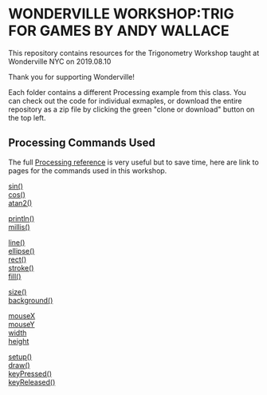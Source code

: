 # WONDERVILLE WORKSHOP:TRIG FOR GAMES BY ANDY WALLACE

This repository contains resources for the Trigonometry Workshop taught at Wonderville NYC on 2019.08.10

Thank you for supporting Wonderville!

Each folder contains a different Processing example from this class. You can check out the code for individual exmaples, or download the entire repository as a zip file by clicking the green "clone or download" button on the top left.

## Processing Commands Used

The full [Processing reference](https://processing.org/reference/) is very useful but to save time, here are link to pages for the commands used in this workshop.

[sin()](https://processing.org/reference/sin_.html)<br>
[cos()](https://processing.org/reference/cos_.html)<br>
[atan2()](https://processing.org/reference/atan2_.html)

[println()](https://processing.org/reference/println_.html)<br>
[millis()](https://processing.org/reference/millis_.html)

[line()](https://processing.org/reference/line_.html)<br>
[ellipse()](https://processing.org/reference/ellipse_.html)<br>
[rect()](https://processing.org/reference/rect_.html)<br>
[stroke()](https://processing.org/reference/stroke_.html)<br>
[fill()](https://processing.org/reference/fill_.html)

[size()](https://processing.org/reference/size_.html)<br>
[background()](https://processing.org/reference/background_.html)

[mouseX](https://processing.org/reference/mouseX.html)<br>
[mouseY](https://processing.org/reference/mouseY.html)<br>
[width](https://processing.org/reference/width.html)<br>
[height](https://processing.org/reference/height.html)

[setup()](https://processing.org/reference/setup_.html)<br>
[draw()](https://processing.org/reference/draw_.html)<br>
[keyPressed()](https://processing.org/reference/keyPressed_.html)<br>
[keyReleased()](https://processing.org/reference/keyReleased_.html)
